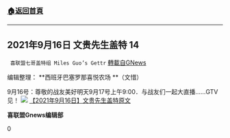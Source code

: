 ###  [:house:返回首頁](https://github.com/ourhimalayas/txt)
---


## 2021年9月16日 文贵先生盖特 14
` 喜联盟七哥盖特组 Miles Guo’s Gettr` [轉載自GNews](https://gnews.org/zh-hans/1538300/)

编辑整理： **西班牙巴塞罗那喜悦农场 **（文惜）

9月16号：尊敬的战友美好明天9月17号上午9:00．与战友们一起大直播……GTV见！
![](https://assets.gnews.org/wp-content/uploads/2021/09/9cc8f33683a891c5bd37400bea379baa.jpg)
[【2021年9月16日】文贵先生盖特原文](https://gettr.com/post/pbab2uda50)

**喜联盟Gnews编辑部**

0
